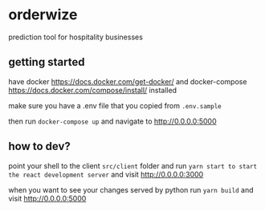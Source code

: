 <!-- @format -->

# orderwize

prediction tool for hospitality businesses

## getting started

have docker https://docs.docker.com/get-docker/ and docker-compose https://docs.docker.com/compose/install/ installed

make sure you have a .env file that you copied from `.env.sample`

then run `docker-compose up` and navigate to http://0.0.0.0:5000

## how to dev?

point your shell to the client `src/client` folder and run `yarn start to start the react development server` and visit http://0.0.0.0:3000

when you want to see your changes served by python run `yarn build` and visit http://0.0.0.0:5000
